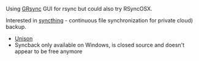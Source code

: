 Using [GRsync](http://www.opbyte.it/grsync/) GUI for rsync but could also try RSyncOSX.

Interested in [syncthing](https://syncthing.net) - continuous file synchronization for private cloud) backup.

- [Unison](https://github.com/bcpierce00/unison)
- Syncback only available on Windows, is closed source and doesn't appear to be free anymore
